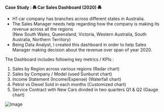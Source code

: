 **Case Study : 🚔 Car Sales Dashboard (2020) 🚔**

- H1 car company has branches across different states in Australia.
- The Sales Manager needs help regarding how the company is making its revenue across all the regions<br/>                                                                            (New South Wales, Queensland, Victoria, Western Australia, South Australia, Northern Territory)
- Being Data Analyst, I created this dashboard in order to help Sales Manager making decision about the revenue over span of year 2020.

The Dashboard includes following key metrics / KPIs :
1. Sales by Region across various regions (Radar chart)
2. Sales by Company / Model (used Sunburst chart)
3. Income Statement (Income/Expense) (Waterfall chart)
4. Petrol vs Diesel Sold in each months (Customized chart)
5. Service Contract with New Cars divided in two quarters Q1 & Q2 (Gauge chart)

![Image](https://media-exp1.licdn.com/dms/image/C4E22AQHXDCUJRJcMWg/feedshare-shrink_2048_1536/0/1639346724852?e=1642032000&v=beta&t=MZndIG4LGRLTIGa07VsbVd0WwhvwAuh8BjxMiaZEDOI)
